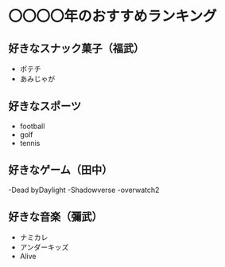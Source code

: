 # 〇〇〇〇年のおすすめランキング


## 好きなスナック菓子（福武）

- ポテチ
- あみじゃが

## 好きなスポーツ
- football
- golf
- tennis

## 好きなゲーム（田中）
-Dead byDaylight
-Shadowverse
-overwatch2

## 好きな音楽（彌武）
- ナミカレ
- アンダーキッズ
- Alive


